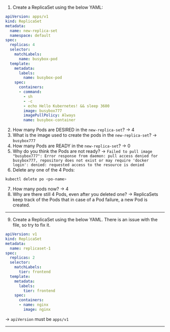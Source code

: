 1. Create a ReplicaSet using the below YAML:
```yaml
apiVersion: apps/v1
kind: ReplicaSet
metadata:
  name: new-replica-set
  namespace: default
spec:
  replicas: 4
  selector:
    matchLabels:
      name: busybox-pod
  template:
    metadata:
      labels:
        name: busybox-pod
    spec:
      containers:
      - command:
        - sh
        - -c
        - echo Hello Kubernetes! && sleep 3600
        image: busybox777
        imagePullPolicy: Always
        name: busybox-container
```
2. How many Pods are DESIRED in the `new-replica-set`?
-> 4
3. What is the image used to create the pods in the `new-replica-set`?
-> `busybox777`
4. How many Pods are READY in the `new-replica-set`?
-> 0
5. Why do you think the Pods are not ready?
-> `Failed to pull image "busybox777": Error response from daemon: pull access denied for busybox777, repository does not exist or may require 'docker login': denied: requested access to the resource is denied`
6. Delete any one of the 4 Pods:
```sh
kubectl delete po <po-name>
```
7. How many pods now?
-> 4
8. Why are there still 4 Pods, even after you deleted one?
-> ReplicaSets keep track of the Pods that in case of a Pod failure, a new Pod is created.
---
9. Create a ReplicaSet using the below YAML. There is an issue with the file, so try to fix it.
```yaml
apiVersion: v1
kind: ReplicaSet
metadata:
  name: replicaset-1
spec:
  replicas: 2
  selector:
    matchLabels:
      tier: frontend
  template:
    metadata:
      labels:
        tier: frontend
    spec:
      containers:
      - name: nginx
        image: nginx
```
-> `apiVersion` must be `apps/v1`

---